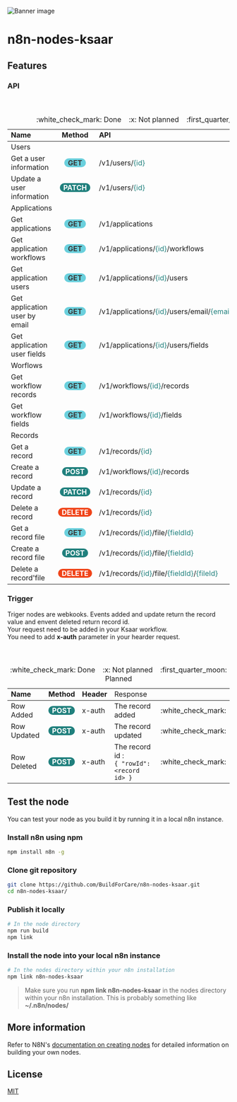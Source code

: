 ![Banner image](https://lh3.googleusercontent.com/u/0/drive-viewer/AAOQEOSeNdUThNQH37qD6ss68V2CSiammyZjbGmVobOqAaacS-6FM-QSiFTR9OHkFUUR0Ln77dbxadmuPA40P_bHbZQuamFpOg=w1920-h929)

# n8n-nodes-ksaar

## Features

### API

<!-- <style>
    .method-get {
        border-radius: 20px; display: inline-block; padding-left: 8px; padding-right: 8px; text-align: center; background-color: #6ad0dd; color: #383838;  font-weight: bold;
    }
    .method-patch {
        border-radius: 20px; display: inline-block; padding-left: 8px; padding-right: 8px; text-align: center; background-color: #20807D; color: #FFFFFF; font-weight: bold;
    }
    .method-post {
        border-radius: 20px;
        display: inline-block;
        padding-left: 8px;
        padding-right: 8px;
        text-align: center;
        background-color: #20807D;
        color: #FFFFFF;
        font-weight: bold;
    }
    .method-delete {
        border-radius: 20px; display: inline-block; padding-left: 8px; padding-right: 8px; text-align: center; background-color: #F04419; color: #FFFFFF; font-weight: bold;
    }
</style> -->
<table style="width: 100%">
    <caption>:white_check_mark: Done&nbsp;&nbsp;&nbsp;&nbsp;:x: Not planned&nbsp;&nbsp;&nbsp;&nbsp;:first_quarter_moon: Planned</caption>
    <header>
        <tr>
            <td><b>Name</b></td>
            <td style="text-align: center;"><b>Method</b></td>
            <td><b>API</b></td>
            <td style="width: 5%;">&nbsp;</td>
        </tr>
    </header>
    <tbody>
        <tr>
            <td colspan="4">Users</td>
        </tr>
        <tr>
            <td>Get a user information</td>
            <td style="text-align: center;"><span style="border-radius: 20px; display: inline-block; padding-left: 8px; padding-right: 8px; text-align: center; background-color: #6ad0dd; color: #383838;  font-weight: bold;">GET</span></td>
            <td>/v1/users/<span style="color: #20807d;">{id}</span></td>
            <td>:white_check_mark:</td>
        </tr>
        <tr>
            <td>Update a user information</td>
            <td style="text-align: center;"><span style="border-radius: 20px; display: inline-block; padding-left: 8px; padding-right: 8px; text-align: center; background-color: #20807D; color: #FFFFFF; font-weight: bold;">PATCH</span></td>
            <td>/v1/users/<span style="color: #20807d;">{id}</span></td>
            <td>:first_quarter_moon:</td>
        </tr>
        <tr>
            <td colspan="4">Applications</td>
        </tr>
        <tr>
            <td>Get applications</td>
            <td style="text-align: center;"><span style="border-radius: 20px; display: inline-block; padding-left: 8px; padding-right: 8px; text-align: center; background-color: #6ad0dd; color: #383838;  font-weight: bold;">GET</span></td>
            <td>/v1/applications</td>
            <td>:white_check_mark:</td>
        </tr>
        <tr>
            <td>Get application workflows</td>
            <td style="text-align: center;"><span style="border-radius: 20px; display: inline-block; padding-left: 8px; padding-right: 8px; text-align: center; background-color: #6ad0dd; color: #383838;  font-weight: bold;">GET</span></td>
            <td>/v1/applications/<span style="color: #20807d;">{id}</span>/workflows</td>
            <td>:white_check_mark:</td>
        </tr>
        <tr>
            <td>Get application users</td>
            <td style="text-align: center;"><span style="border-radius: 20px; display: inline-block; padding-left: 8px; padding-right: 8px; text-align: center; background-color: #6ad0dd; color: #383838;  font-weight: bold;">GET</span></td>
            <td>/v1/applications/<span style="color: #20807d;">{id}</span>/users</td>
            <td>:white_check_mark:</td>
        </tr>
        <tr>
            <td>Get application user by email</td>
            <td style="text-align: center;"><span style="border-radius: 20px; display: inline-block; padding-left: 8px; padding-right: 8px; text-align: center; background-color: #6ad0dd; color: #383838;  font-weight: bold;">GET</span></td>
            <td>/v1/applications/<span style="color: #20807d;">{id}</span>/users/email/<span style="color: #20807d;">{email}</span></td>
            <td>:white_check_mark:</td>
        </tr>
        <tr>
            <td>Get application user fields</td>
            <td style="text-align: center;"><span style="border-radius: 20px; display: inline-block; padding-left: 8px; padding-right: 8px; text-align: center; background-color: #6ad0dd; color: #383838;  font-weight: bold;">GET</span></td>
            <td>/v1/applications/<span style="color: #20807d;">{id}</span>/users/fields</td>
            <td>:white_check_mark:</td>
        </tr>
        <tr>
            <td colspan="4">Worflows</td>
        </tr>
        <tr>
            <td>Get workflow records</td>
            <td style="text-align: center;"><span style="border-radius: 20px; display: inline-block; padding-left: 8px; padding-right: 8px; text-align: center; background-color: #6ad0dd; color: #383838;  font-weight: bold;">GET</span></td>
            <td>/v1/workflows/<span style="color: #20807d;">{id}</span>/records</td>
            <td>:white_check_mark:</td>
        </tr>
        <tr>
            <td>Get workflow fields</td>
            <td style="text-align: center;"><span style="border-radius: 20px; display: inline-block; padding-left: 8px; padding-right: 8px; text-align: center; background-color: #6ad0dd; color: #383838;  font-weight: bold;">GET</span></td>
            <td>/v1/workflows/<span style="color: #20807d;">{id}</span>/fields</td>
            <td>:white_check_mark:</td>
        </tr>
        <tr>
            <td colspan="4">Records</td>
        </tr>
        <tr>
            <td>Get a record</td>
            <td style="text-align: center;"><span style="border-radius: 20px; display: inline-block; padding-left: 8px; padding-right: 8px; text-align: center; background-color: #6ad0dd; color: #383838;  font-weight: bold;">GET</span></td>
            <td>/v1/records/<span style="color: #20807d;">{id}</span></td>
            <td>:white_check_mark:</td>
        </tr>
        <tr>
            <td>Create a record</td>
            <td style="text-align: center;"><span style="border-radius: 20px; display: inline-block; padding-left: 8px; padding-right: 8px; text-align: center; background-color: #20807D; color: #FFFFFF; font-weight: bold;">POST</span></td>
            <td>/v1/workflows/<span style="color: #20807d;">{id}</span>/records</td>
            <td>:white_check_mark:</td>
        </tr>
        <tr>
            <td>Update a record</td>
            <td style="text-align: center;"><span style="border-radius: 20px; display: inline-block; padding-left: 8px; padding-right: 8px; text-align: center; background-color: #20807D; color: #FFFFFF; font-weight: bold;">PATCH</span></td>
            <td>/v1/records/<span style="color: #20807d;">{id}</span></td>
            <td>:white_check_mark:</td>
        </tr>
        <tr>
            <td>Delete a record</td>
            <td style="text-align: center;"><span style="border-radius: 20px; display: inline-block; padding-left: 8px; padding-right: 8px; text-align: center; background-color: #F04419; color: #FFFFFF; font-weight: bold;">DELETE</span></td>
            <td>/v1/records/<span style="color: #20807d;">{id}</span></td>
            <td>:white_check_mark:</td>
        </tr>
        <tr>
            <td>Get a record file</td>
            <td style="text-align: center;"><span style="border-radius: 20px; display: inline-block; padding-left: 8px; padding-right: 8px; text-align: center; background-color: #6ad0dd; color: #383838;  font-weight: bold;">GET</span></td>
            <td>/v1/records/<span style="color: #20807d;">{id}</span>/file/<span style="color: #20807d;">{fieldId}</span></td>
            <td>:first_quarter_moon:</td>
        </tr>
        <tr>
            <td>Create a record file</td>
            <td style="text-align: center;"><span style="border-radius: 20px; display: inline-block; padding-left: 8px; padding-right: 8px; text-align: center; background-color: #20807D; color: #FFFFFF; font-weight: bold;">POST</span></td>
            <td>/v1/records/<span style="color: #20807d;">{id}</span>/file/<span style="color: #20807d;">{fieldId}</span></td>
            <td>:first_quarter_moon:</td>
        </tr>
        <tr>
            <td>Delete a record'file</td>
            <td style="text-align: center;"><span style="border-radius: 20px; display: inline-block; padding-left: 8px; padding-right: 8px; text-align: center; background-color: #F04419; color: #FFFFFF; font-weight: bold;">DELETE</span></td>
            <td>/v1/records/<span style="color: #20807d;">{id}</span>/file/<span style="color: #20807d;">{fieldId}</span>/<span style="color: #20807d;">{fileId}</span></td>
            <td>:first_quarter_moon:</td>
        </tr>
    </tbody>
</table>

### Trigger
Triger nodes are webkooks.
Events added and update return the record value and envent deleted return record id.<br>
Your request need to be added in your Ksaar workflow.<br>
You need to add <b>x-auth</b> parameter in your hearder request.
<table style="width: 100%">
    <caption>:white_check_mark: Done&nbsp;&nbsp;&nbsp;&nbsp;:x: Not planned&nbsp;&nbsp;&nbsp;&nbsp;:first_quarter_moon: Planned</caption>
    <header>
        <tr>
            <td><b>Name</b></td>
            <td style="text-align: center;"><b>Method</b></td>
            <td><b>Header</b></td>
            <td>Response</td>
            <td style="width: 5%;">&nbsp;</td>
        </tr>
    </header>
    <tbody>
        <tr>
            <td>Row Added</td>
            <td style="text-align: center;"><span style="border-radius: 20px; display: inline-block; padding-left: 8px; padding-right: 8px; text-align: center; background-color: #20807D; color: #FFFFFF; font-weight: bold;">POST</span></td>
            <td>x-auth</td>
            <td>The record added</td>
            <td>:white_check_mark:</td>
        </tr>
        <tr>
            <td>Row Updated</td>
            <td style="text-align: center;"><span style="border-radius: 20px; display: inline-block; padding-left: 8px; padding-right: 8px; text-align: center; background-color: #20807D; color: #FFFFFF; font-weight: bold;">POST</span></td>
            <td>x-auth</td>
            <td>The record updated</td>
            <td>:white_check_mark:</td>
        </tr>
        <tr>
            <td>Row Deleted</td>
            <td style="text-align: center;"><span style="border-radius: 20px; display: inline-block; padding-left: 8px; padding-right: 8px; text-align: center; background-color: #20807D; color: #FFFFFF; font-weight: bold;">POST</span></td>
            <td>x-auth</td>
            <td>
                The record id : <br>
                <code>{ "rowId": &lt;record id&gt; }</code>
            </td>
            <td>:white_check_mark:</td>
        </tr>
    </tbody>
</table>

## Test the node
You can test your node as you build it by running it in a local n8n instance.

### Install n8n using npm
```bash
npm install n8n -g
```

### Clone git repository
```bash
git clone https://github.com/BuildForCare/n8n-nodes-ksaar.git
cd n8n-nodes-ksaar/
```

### Publish it locally
```bash
# In the node directory
npm run build
npm link
```

### Install the node into your local n8n instance
```bash
# In the nodes directory within your n8n installation
npm link n8n-nodes-ksaar
```
> Make sure you run <b>npm link n8n-nodes-ksaar</b> in the nodes directory within your n8n installation. This is probably something like <b>~/.n8n/nodes/</b>

## More information

Refer to N8N's [documentation on creating nodes](https://docs.n8n.io/integrations/creating-nodes/) for detailed information on building your own nodes.

## License

[MIT](https://github.com/n8n-io/n8n-nodes-starter/blob/master/LICENSE.md)
